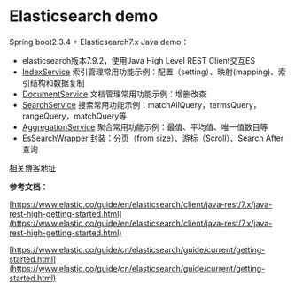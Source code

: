 # Elasticsearch demo

Spring boot2.3.4 + Elasticsearch7.x Java demo：

- elasticsearch版本7.9.2，使用Java High Level REST Client交互ES
- [IndexService](https://github.com/Mengzuozhu/es-demo/blob/master/src/main/java/com/mzz/esdemo/service/IndexService.java) 索引管理常用功能示例：配置（setting）、映射(mapping)、索引结构和数据复制
- [DocumentService](https://github.com/Mengzuozhu/es-demo/blob/master/src/main/java/com/mzz/esdemo/service/DocumentService.java) 文档管理常用功能示例：增删改查
- [SearchService](https://github.com/Mengzuozhu/es-demo/blob/master/src/main/java/com/mzz/esdemo/service/SearchService.java) 搜索常用功能示例：matchAllQuery，termsQuery，rangeQuery，matchQuery等
- [AggregationService](https://github.com/Mengzuozhu/es-demo/blob/master/src/main/java/com/mzz/esdemo/service/AggregationService.java) 聚合常用功能示例：最值、平均值、唯一值数目等
- [EsSearchWrapper](https://github.com/Mengzuozhu/es-demo/blob/master/src/main/java/com/mzz/esdemo/handler/EsSearchWrapper.java) 封装：分页（from size）、游标（Scroll）、Search After查询

[相关博客地址](https://blog.csdn.net/m0_37862405/article/details/113529247)



**参考文档：**

[https://www.elastic.co/guide/en/elasticsearch/client/java-rest/7.x/java-rest-high-getting-started.html](https://www.elastic.co/guide/en/elasticsearch/client/java-rest/7.x/java-rest-high-getting-started.html)

[https://www.elastic.co/guide/cn/elasticsearch/guide/current/getting-started.html](https://www.elastic.co/guide/cn/elasticsearch/guide/current/getting-started.html)

